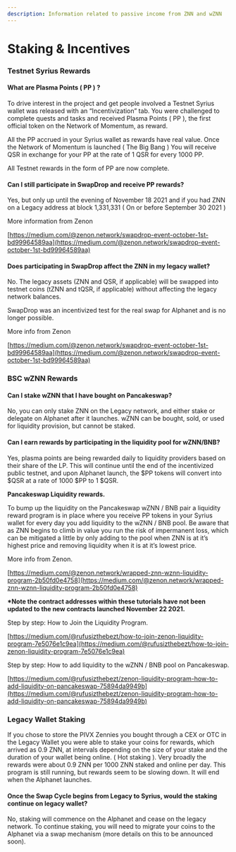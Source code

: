```yaml
---
description: Information related to passive income from ZNN and wZNN
---
```


# Staking & Incentives

### Testnet Syrius Rewards

#### What are Plasma Points ( PP ) ? <a href="what-are-plasma-points-pp" id="what-are-plasma-points-pp"></a>

To drive interest in the project and get people involved a Testnet Syrius wallet was released with an “Incentivization” tab. You were challenged to complete quests and tasks and received Plasma Points ( PP ), the first official token on the Network of Momentum, as reward.

All the PP accrued in your Syrius wallet as rewards have real value. Once the Network of Momentum is launched ( The Big Bang ) You will receive QSR in exchange for your PP at the rate of 1 QSR for every 1000 PP.

All Testnet rewards in the form of PP are now complete.

#### Can I still participate in SwapDrop and receive PP rewards? <a href="q-can-i-still-participate-in-swapdrop-and-receive-pp-rewards" id="q-can-i-still-participate-in-swapdrop-and-receive-pp-rewards"></a>

Yes, but only up until the evening of November 18 2021 and if you had ZNN on a Legacy address at block 1,331,331 ( On or before September 30 2021 )

More information from Zenon

[https://medium.com/@zenon.network/swapdrop-event-october-1st-bd99964589aa](https://medium.com/@zenon.network/swapdrop-event-october-1st-bd99964589aa)

#### Does participating in SwapDrop affect the ZNN in my legacy wallet? <a href="q-does-participating-in-swapdrop-affect-the-znn-in-my-legacy-wallet" id="q-does-participating-in-swapdrop-affect-the-znn-in-my-legacy-wallet"></a>

No. The legacy assets (ZNN and QSR, if applicable) will be swapped into testnet coins (tZNN and tQSR, if applicable) without affecting the legacy network balances.

SwapDrop was an incentivized test for the real swap for Alphanet and is no longer possible.

More info from Zenon

[https://medium.com/@zenon.network/swapdrop-event-october-1st-bd99964589aa](https://medium.com/@zenon.network/swapdrop-event-october-1st-bd99964589aa)

>

### BSC wZNN Rewards

#### Can I stake wZNN that I have bought on Pancakeswap? <a href="q-can-i-stake-wznn-that-i-have-bought-on-pancakeswap" id="q-can-i-stake-wznn-that-i-have-bought-on-pancakeswap"></a>

No, you can only stake ZNN on the Legacy network, and either stake or delegate on Alphanet after it launches. wZNN can be bought, sold, or used for liquidity provision, but cannot be staked.

#### Can I earn rewards by participating in the liquidity pool for wZNN/BNB? <a href="q-can-i-earn-rewards-by-participating-in-the-liquidity-pool-for-wznnbnb" id="q-can-i-earn-rewards-by-participating-in-the-liquidity-pool-for-wznnbnb"></a>

Yes, plasma points are being rewarded daily to liquidity providers based on their share of the LP. This will continue until the end of the incentivized public testnet, and upon Alphanet launch, the $PP tokens will convert into $QSR at a rate of 1000 $PP to 1 $QSR.

**Pancakeswap Liquidity rewards.**&#x20;

To bump up the liquidity on the Pancakeswap wZNN / BNB pair a liquidity reward program is in place where you receive PP tokens in your Syrius wallet for every day you add liquidity to the wZNN / BNB pool. Be aware that as ZNN begins to climb in value you run the risk of impermanent loss, which can be mitigated a little by only adding to the pool when ZNN is at it’s highest price and removing liquidity when it is at it’s lowest price.&#x20;

More info from Zenon.&#x20;

[https://medium.com/@zenon.network/wrapped-znn-wznn-liquidity-program-2b50fd0e4758](https://medium.com/@zenon.network/wrapped-znn-wznn-liquidity-program-2b50fd0e4758)

**\*Note the contract addresses within these tutorials have not been updated to the new contracts launched November 22 2021.**

Step by step: How to Join the Liquidity Program.&#x20;

[https://medium.com/@rufusizthebezt/how-to-join-zenon-liquidity-program-7e5076e1c9ea](https://medium.com/@rufusizthebezt/how-to-join-zenon-liquidity-program-7e5076e1c9ea)

Step by step: How to add liquidity to the wZNN / BNB pool on Pancakeswap.

&#x20;[https://medium.com/@rufusizthebezt/zenon-liquidity-program-how-to-add-liquidity-on-pancakeswap-75894da9949b](https://medium.com/@rufusizthebezt/zenon-liquidity-program-how-to-add-liquidity-on-pancakeswap-75894da9949b)

### Legacy Wallet Staking

If you chose to store the PIVX Zennies you bought through a CEX or OTC in the Legacy Wallet you were able to stake your coins for rewards, which arrived as 0.9 ZNN, at intervals depending on the size of your stake and the duration of your wallet being online. ( Hot staking ). Very broadly the rewards were about 0.9 ZNN per 1000 ZNN staked and online per day. This program is still running, but rewards seem to be slowing down. It will end when the Alphanet launches.

#### Once the Swap Cycle begins from Legacy to Syrius, would the staking continue on legacy wallet? <a href="q-once-the-swap-cycle-begins-from-legacy-to-syrius-would-the-staking-continue-on-legacy-wallet" id="q-once-the-swap-cycle-begins-from-legacy-to-syrius-would-the-staking-continue-on-legacy-wallet"></a>

No, staking will commence on the Alphanet and cease on the legacy network. To continue staking, you will need to migrate your coins to the Alphanet via a swap mechanism (more details on this to be announced soon).

### &#x20;<a href="swapdrop" id="swapdrop"></a>
